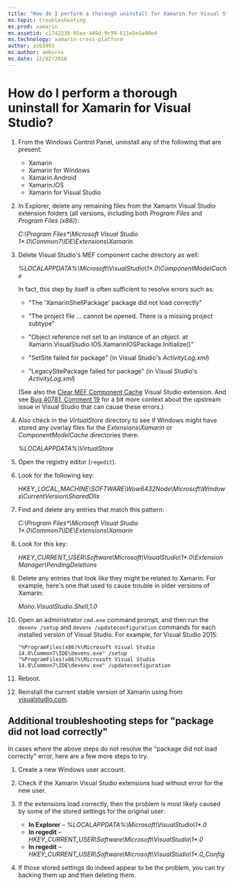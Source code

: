 ```yaml
---
title: "How do I perform a thorough uninstall for Xamarin for Visual Studio?"
ms.topic: troubleshooting
ms.prod: xamarin
ms.assetid: c1742239-05ea-449d-9c99-611e5e5a90e4
ms.technology: xamarin-cross-platform
author: asb3993
ms.author: amburns
ms.date: 12/02/2016
---
```


# How do I perform a thorough uninstall for Xamarin for Visual Studio?


1.  From the Windows Control Panel, uninstall any of the following that are present:

    -   Xamarin
    -   Xamarin for Windows
    -   Xamarin.Android
    -   Xamarin.iOS
    -   Xamarin for Visual Studio

2.  In Explorer, delete any remaining files from the Xamarin Visual Studio extension folders (all versions, including both _Program Files_ and _Program Files (x86)_):

    _C:\\Program Files\*\\Microsoft Visual Studio 1\*.0\\Common7\\IDE\\Extensions\\Xamarin_

3.  Delete Visual Studio's MEF component cache directory as well:

    _%LOCALAPPDATA%\\Microsoft\\VisualStudio\\1\*.0\\ComponentModelCache_

    In fact, this step by itself is often sufficient to resolve errors such as:

    -   "The 'XamarinShellPackage' package did not load correctly"

    -   "The project file ... cannot be opened. There is a missing project subtype"

    -   "Object reference not set to an instance of an object.  at Xamarin.VisualStudio.IOS.XamarinIOSPackage.Initialize()"

    -   "SetSite failed for package" (in Visual Studio's _ActivityLog.xml_)

    -   "LegacySitePackage failed for package" (in Visual Studio's _ActivityLog.xml_)

    (See also the [Clear MEF Component Cache](https://visualstudiogallery.msdn.microsoft.com/22b94661-70c7-4a93-9ca3-8b6dd45f47cd) Visual Studio extension.  And see [Bug 40781, Comment 19](https://bugzilla.xamarin.com/show_bug.cgi?id=40781#c19) for a bit more context about the upstream issue in Visual Studio that can cause these errors.)

4.  Also check in the _VirtualStore_ directory to see if Windows might have stored any overlay files for the _Extensions\\Xamarin_ or _ComponentModelCache_ directories there:

    _%LOCALAPPDATA%\\VirtualStore_

5.  Open the registry editor (`regedit`).

6.  Look for the following key:

    _HKEY\_LOCAL\_MACHINE\\SOFTWARE\\Wow6432Node\\Microsoft\\Windows\\CurrentVersion\\SharedDlls_

7.  Find and delete any entries that match this pattern:

    _C:\\Program Files\*\\Microsoft Visual Studio 1\*.0\\Common7\\IDE\\Extensions\\Xamarin_

8.  Look for this key:

    _HKEY\_CURRENT\_USER\\Software\\Microsoft\\VisualStudio\\1\*.0\\ExtensionManager\\PendingDeletions_

9.  Delete any entries that look like they might be related to Xamarin.  For example, here's one that used to cause trouble in older versions of Xamarin:

    _Mono.VisualStudio.Shell,1.0_

10. Open an administrator `cmd.exe` command prompt, and then run the `devenv /setup` and `devenv /updateconfiguration` commands for each installed version of Visual Studio.  For example, for Visual Studio 2015:

    ```
    "%ProgramFiles(x86)%\Microsoft Visual Studio 14.0\Common7\IDE\devenv.exe" /setup
    "%ProgramFiles(x86)%\Microsoft Visual Studio 14.0\Common7\IDE\devenv.exe" /updateconfiguration
    ```

11. Reboot.

12. Reinstall the current stable version of Xamarin using from [visualstudio.com](https://visualstudio.com/xamarin/).

## Additional troubleshooting steps for "package did not load correctly"

In cases where the above steps do not resolve the "package did not load correctly" error, here are a few more steps to try.

1.  Create a new Windows user account.

2.  Check if the Xamarin Visual Studio extensions load without error for the new user.

3.  If the extensions load correctly, then the problem is most likely caused by some of the stored settings for the original user:

    -   **In Explorer** –  _%LOCALAPPDATA%\\Microsoft\\VisualStudio\\1\*.0_
    -   **In regedit** – _HKEY\_CURRENT\_USER\\Software\\Microsoft\\VisualStudio\\1\*.0_
    -   **In regedit** – _HKEY\_CURRENT\_USER\\Software\\Microsoft\\VisualStudio\\1\*.0\_Config_

4.  If those stored settings do indeed appear to be the problem, you can try backing them up and then deleting them.
